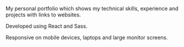 My personal portfolio which shows my technical skills, experience and projects with links to websites.

Developed using React and Sass.

Responsive on mobile devices, laptops and large monitor screens.

